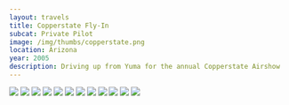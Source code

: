 ```yaml
--- 
layout: travels
title: Copperstate Fly-In
subcat: Private Pilot
image: /img/thumbs/copperstate.png
location: Arizona
year: 2005
description: Driving up from Yuma for the annual Copperstate Airshow
---
```


 <img src="https://lh4.googleusercontent.com/pVzvVgleo62nB-G-FXa2AbVkvHn7VditMaAfxRSWDg=w394-h185-p-no">

 <img src="https://lh3.googleusercontent.com/-IDGv1gzQX4E/T2KyuZGTL6I/AAAAAAAADgU/rWUTCSGlbi8/w550-h339-no/glider.jpg">

 <img src="https://lh5.googleusercontent.com/-v6mYAAVH8pw/T2KyvXkJ1EI/AAAAAAAADgk/PG7pBvF6xjM/w550-h232-no/longline.jpg">

 <img src="https://lh6.googleusercontent.com/-KiW77cUyRlg/T2KyvYvw-kI/AAAAAAAADgw/bxPi5Pmsfzo/w550-h421-no/longez.jpg">

 <img src="https://lh4.googleusercontent.com/-qdDi-v8ndvg/T2Kyvn-boRI/AAAAAAAADg0/XuenvZvbfMs/w391-h521-no/redwhite-jim.jpg">

 <img src="https://lh6.googleusercontent.com/-mJwG3GDna7g/T2KywYZJgUI/AAAAAAAADhk/MK3hnocr9ug/w550-h413-no/symmetrylong.jpg">

 <img src="https://lh6.googleusercontent.com/-ZLMLzSN_o4Q/T2Kyw9cwNTI/AAAAAAAADh0/i16BzVk4lIs/w550-h214-no/transients.jpg">

 <img src="https://lh6.googleusercontent.com/-2dh5l7QB3hE/T2KyxT1p_cI/AAAAAAAADiE/T0NnSg0s-lc/w550-h413-no/whale-front.jpg">

 <img src="https://lh3.googleusercontent.com/-blezEBxfY9w/T2KyxWvclbI/AAAAAAAADh8/nKcHorBUugM/w550-h413-no/whale.jpg">

 <img src="https://lh4.googleusercontent.com/-9NS9RWLc64M/T2KyxclPx2I/AAAAAAAADiA/s-4uol-o6r8/w550-h347-no/variez.jpg">

 <img src="https://lh5.googleusercontent.com/-KB0P0vsSaHk/T2KyxqJdP1I/AAAAAAAADic/NBL_K61g3ZQ/w550-h374-no/yellow.jpg">

 <img src="https://lh3.googleusercontent.com/-EMyprZ2BsV8/T2KyxiJJr1I/AAAAAAAADiU/v83pFQdLZPY/w550-h413-no/wingdesign.jpg">

